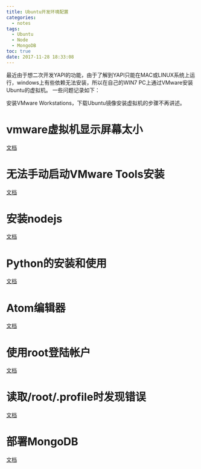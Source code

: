 ```yaml
---
title: Ubuntu开发环境配置
categories:
  - notes
tags:
  - Ubuntu
  - Node
  - MongoDB
toc: true
date: 2017-11-28 18:33:08
---
```


最近由于想二次开发YAPI的功能，由于了解到YAPI只能在MAC或LINUX系统上运行，windows上有些依赖无法安装，所以在自己的WIN7 PC上通过VMware安装Ubuntu的虚拟机。
一些问题记录如下：

<!-- more -->

安装VMware Workstations，下载Ubuntu镜像安装虚拟机的步骤不再讲述。

# vmware虚拟机显示屏幕太小
[文档](https://jingyan.baidu.com/article/fc07f98977b60f12ffe5199b.html)

# 无法手动启动VMware Tools安装
[文档](https://jingyan.baidu.com/article/3c48dd348c4504e10ae35810.html)

# 安装nodejs
[文档](https://jingyan.baidu.com/article/6181c3e080f979152ef15387.html)

# Python的安装和使用
[文档](https://www.cnblogs.com/luckyalan/p/6703590.html)

# Atom编辑器
[文档](http://blog.csdn.net/langb2014/article/details/52830081)

# 使用root登陆帐户
[文档](https://jingyan.baidu.com/article/27fa73268144f346f8271f83.html)

# 读取/root/.profile时发现错误
[文档](http://blog.csdn.net/niepangu/article/details/52771802)

# 部署MongoDB
[文档](http://www.linuxidc.com/Linux/2016-08/133774.htm)
